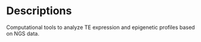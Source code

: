 # Descriptions
Computational tools to analyze TE expression and epigenetic profiles based on NGS data.
